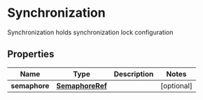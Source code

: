 

# Synchronization

Synchronization holds synchronization lock configuration
## Properties

Name | Type | Description | Notes
------------ | ------------- | ------------- | -------------
**semaphore** | [**SemaphoreRef**](SemaphoreRef.md) |  |  [optional]



